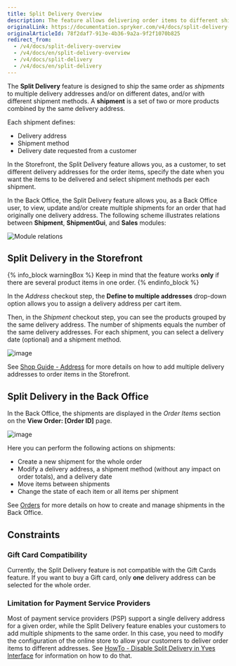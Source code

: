```yaml
---
title: Split Delivery Overview
description: The feature allows delivering order items to different shipping addresses and on different days, with different shipment methods.
originalLink: https://documentation.spryker.com/v4/docs/split-delivery-overview
originalArticleId: 78f2daf7-913e-4b36-9a2a-9f2f1070b825
redirect_from:
  - /v4/docs/split-delivery-overview
  - /v4/docs/en/split-delivery-overview
  - /v4/docs/split-delivery
  - /v4/docs/en/split-delivery
---
```


The **Split Delivery** feature is designed to ship the same order as *shipments* to multiple delivery addresses and/or on different dates, and/or with different shipment methods. A **shipment** is a set of two or more products combined by the same delivery address.

Each shipment defines:

* Delivery address
* Shipment method
* Delivery date requested from a customer

In the Storefront, the Split Delivery feature allows you, as a customer, to set different delivery addresses for the order items, specify the date when you want the items to be delivered and select shipment methods per each shipment.

In the Back Office, the Split Delivery feature allows you, as a Back Office user, to view, update and/or create multiple shipments for an order that had originally one delivery address.
The following scheme illustrates relations between **Shipment**, **ShipmentGui**, and **Sales** modules:

![Module relations](https://spryker.s3.eu-central-1.amazonaws.com/docs/Features/Order+Management/Split+Delivery/split-delivery-module-relations.png) 

## Split Delivery in the Storefront

{% info_block warningBox %}
Keep in mind that the feature works **only** if there are several product items in one order.
{% endinfo_block %}

In the *Address* checkout step, the **Define to multiple addresses** drop-down option allows you to assign a delivery address per cart item.

Then, in the *Shipment* checkout step, you can see the products grouped by the same delivery address. The number of shipments equals the number of the same delivery addresses. For each shipment, you can select a delivery date (optional) and a shipment method.

![image](https://spryker.s3.eu-central-1.amazonaws.com/docs/User+Guides/Shop+User+Guides/Checkout/Shop+Guide+-+Summary+Step/summary-step-new.png) 

See [Shop Guide - Address](/docs/scos/user/user-guides/{{page.version}}/shop-user-guide/shop-guide-checkout/shop-guide-address-step.html) for more details on how to add multiple delivery addresses to order items in the Storefront.

## Split Delivery in the Back Office
In the Back Office, the shipments are displayed in the *Order Items* section on the **View Order: [Order ID]** page.

![image](https://spryker.s3.eu-central-1.amazonaws.com/docs/Features/Order+Management/Split+Delivery/Split+Delivery+Feature+Overview/shipments-zed.png) 

Here you can perform the following actions on shipments:

* Create a new shipment for the whole order
* Modify a delivery address, a shipment method (without any impact on order totals), and a delivery date
* Move items between shipments
* Change the state of each item or all items per shipment

See [Orders](/docs/scos/user/user-guides/{{page.version}}/back-office-user-guide/sales/orders/managing-orders.html) for more details on how to create and manage shipments in the Back Office.

## Constraints
### Gift Card Compatibility
Currently, the Split Delivery feature is not compatible with the Gift Cards feature. If you want to buy a Gift card, only **one** delivery address can be selected for the whole order. 

### Limitation for Payment Service Providers
Most of payment service providers (PSP) support a single delivery address for a given order, while the Split Delivery feature enables your customers to add multiple shipments to the same order. In this case, you need to modify the configuration of the online store to allow your customers to deliver order items to different addresses. See [HowTo - Disable Split Delivery in Yves Interface](/docs/scos/dev/tutorials/{{page.version}}/howtos/feature-howtos/howto-disable-split-delivery-in-yves-interface.html) for information on how to do that.

<!--
### Product Bundles
With the Split Delivery feature, Product Bundles items can be shipped to different delivery addresses. However, if a product bundle is a part of the order and you don't want it to be split and delivered to different delivery addresses, you need to configure the implementation of the Checkout process on your project level.
-->
